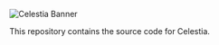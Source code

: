 ![Celestia Banner](/tree/readme-update/img/banner.jpg)

This repository contains the source code for Celestia.